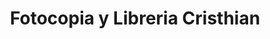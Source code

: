---
title: "Fotocopia y Libreria Cristhian"
url: /chinandega/fotocopia-y-libreria-cristhian/
shop: Kopieren
---